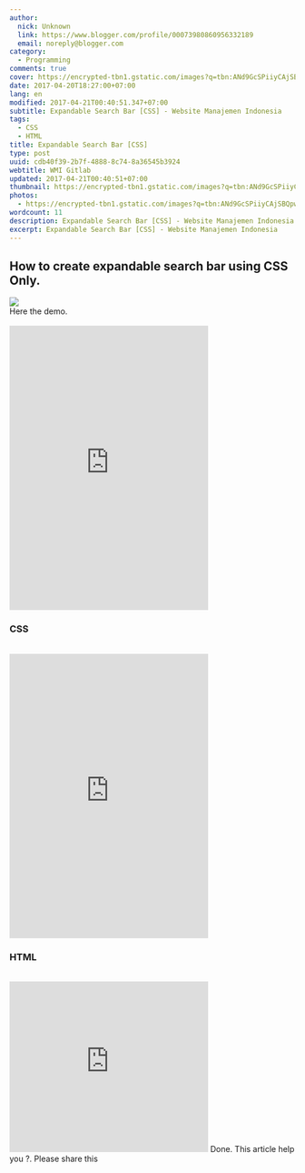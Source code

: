 ```yaml
---
author:
  nick: Unknown
  link: https://www.blogger.com/profile/00073980860956332189
  email: noreply@blogger.com
category:
  - Programming
comments: true
cover: https://encrypted-tbn1.gstatic.com/images?q=tbn:ANd9GcSPiiyCAjSBQpwIQYKGS6wUqFGHQWSK9W7UhmZ5mu9eAPavFkA-
date: 2017-04-20T18:27:00+07:00
lang: en
modified: 2017-04-21T00:40:51.347+07:00
subtitle: Expandable Search Bar [CSS] - Website Manajemen Indonesia
tags:
  - CSS
  - HTML
title: Expandable Search Bar [CSS]
type: post
uuid: cdb40f39-2b7f-4888-8c74-8a36545b3924
webtitle: WMI Gitlab
updated: 2017-04-21T00:40:51+07:00
thumbnail: https://encrypted-tbn1.gstatic.com/images?q=tbn:ANd9GcSPiiyCAjSBQpwIQYKGS6wUqFGHQWSK9W7UhmZ5mu9eAPavFkA-
photos:
  - https://encrypted-tbn1.gstatic.com/images?q=tbn:ANd9GcSPiiyCAjSBQpwIQYKGS6wUqFGHQWSK9W7UhmZ5mu9eAPavFkA-
wordcount: 11
description: Expandable Search Bar [CSS] - Website Manajemen Indonesia
excerpt: Expandable Search Bar [CSS] - Website Manajemen Indonesia
---
```


<h2>How to create expandable search bar using CSS Only.</h2><div><img src="https://encrypted-tbn1.gstatic.com/images?q=tbn:ANd9GcSPiiyCAjSBQpwIQYKGS6wUqFGHQWSK9W7UhmZ5mu9eAPavFkA-"></div><div>Here the demo.</div><br><iframe frameborder="0" height="500" layout="responsive" sandbox="allow-forms allow-scripts allow-same-origin allow-modals allow-popups" src="https://source.l3n4r0x.cf/php/codepen.php?user=dimaslanjaka&amp;id=PmZLvw&amp;tab=result&amp;h=500" width="350"></iframe> <br><h3>CSS</h3><br><iframe frameborder="0" height="500" layout="responsive" sandbox="allow-forms allow-scripts allow-same-origin allow-modals allow-popups" src="https://source.l3n4r0x.cf/php/codepen.php?user=dimaslanjaka&amp;id=PmZLvw&amp;tab=css&amp;h=500" width="350"></iframe> <br><h3>HTML</h3><br><iframe frameborder="0" height="300" layout="responsive" sandbox="allow-forms allow-scripts allow-same-origin allow-modals allow-popups" src="https://source.l3n4r0x.cf/php/codepen.php?user=dimaslanjaka&amp;id=PmZLvw&amp;tab=html&amp;h=500" width="350"></iframe> Done. This article help you ?. Please share this